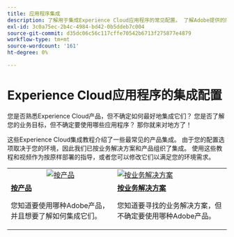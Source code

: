 ```yaml
---
title: 应用程序集成
description: 了解用于集成Experience Cloud应用程序的常见配置。 了解Adobe提供的同类最佳企业产品如何帮助您应对业务挑战。
exl-id: 3c0a75ec-2b4c-4984-bd42-0b5ddeb7c004
source-git-commit: d35dc06c56c117cffe70542b6713f275877e4879
workflow-type: tm+mt
source-wordcount: '161'
ht-degree: 0%

---
```


# Experience Cloud应用程序的集成配置

您是否熟悉Experience Cloud产品，但不确定如何最好地集成它们？ 您是否了解您的业务目标，但不确定要使用哪些应用程序？ 那你就来对地方了！

这些Experience Cloud集成教程介绍了一些最常见的产品集成。 由于您的配置选项取决于您的环境，因此我们已按业务解决方案和产品组织了集成。 使用这些教程和视频作为按原样部署的指导，或者您可以修改它们以满足您的环境需求。

<table>
<tr>
   <td style="vertical-align: middle; text-align: center;">
      <a  href="./integrations-between-applications/overview.md"><img alt="按产品" src="https://cdn.experienceleague.adobe.com/thumb/by-product.png"/></a>
   </td>
   <td>
      <a  href="./solution-categories/overview.md"><img alt="按业务解决方案" src="https://cdn.experienceleague.adobe.com/thumb/by-solution.png"/></a>
   </td>  
</tr>
<tr>
   <td>
      <div><strong><a href="./integrations-between-applications/overview.md">按产品</a></strong></div>
      <p>
        您知道要使用哪种Adobe产品，并且想要了解如何集成它们。
      </p>
   </td>
   <td>
      <div><strong><a href="./solution-categories/overview.md">按业务解决方案</a></strong></div>
      <p>
        您知道要寻找的业务解决方案，但不确定要使用哪种Adobe产品。
      </p>
   </td>  
</tr>   
</table>
